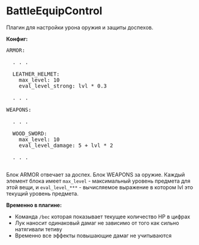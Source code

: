BattleEquipControl
==================

Плагин для настройки урона оружия и защиты доспехов.

<b>Конфиг:</b>
<pre>
ARMOR:
    
  . . .
  
  LEATHER_HELMET:
    max_level: 10
    eval_level_strong: lvl * 0.3
  
  . . .
    
WEAPONS:
  
  . . .
  
  WOOD_SWORD:
    max_level: 10
    eval_level_damage: 5 + lvl * 2
  
  . . .
  
</pre>

Блок ARMOR отвечает за доспех. Блок WEAPONS за оружие.
Каждый элемент блока имеет <code>max_level</code> - максимальный уровень предмета для этой вещи, и <code>eval_level_***</code> - вычисляемое выражение в котором lvl это текущий уровень предмета.

<b>Временно в плагине:</b>
<ul>
<li>Команда <code>/bec</code> которая показывает текущее количество HP в цифрах</li>
<li>Лук наносит одинаковый дамаг не зависимо от того как сильно натягивали тетиву</li>
<li>Временно все эффекты повышающие дамаг не учитываются</li>
</ul>
